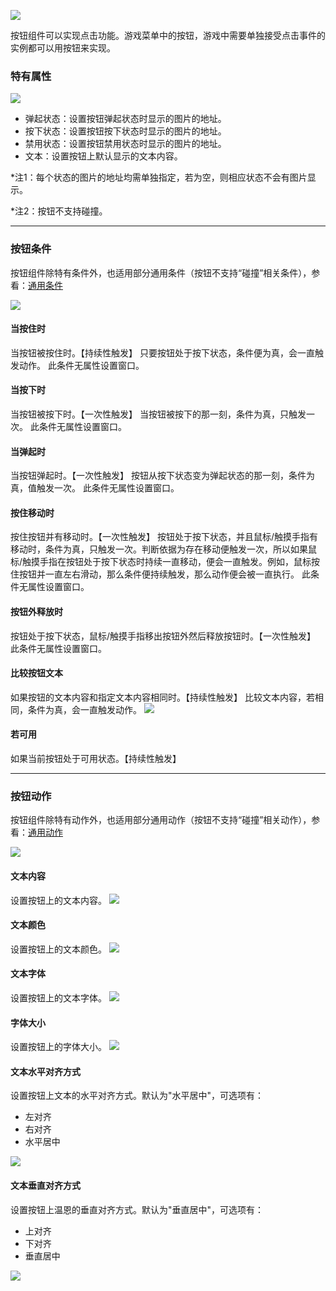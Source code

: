 ![](564ac01e9f242.png)

按钮组件可以实现点击功能。游戏菜单中的按钮，游戏中需要单独接受点击事件的实例都可以用按钮来实现。

### 特有属性
![](564ac01e5ac54.png)
- 弹起状态：设置按钮弹起状态时显示的图片的地址。
- 按下状态：设置按钮按下状态时显示的图片的地址。
- 禁用状态：设置按钮禁用状态时显示的图片的地址。
- 文本：设置按钮上默认显示的文本内容。

*注1：每个状态的图片的地址均需单独指定，若为空，则相应状态不会有图片显示。

*注2：按钮不支持碰撞。

------------


### 按钮条件
按钮组件除特有条件外，也适用部分通用条件（按钮不支持“碰撞”相关条件），参看：[通用条件](../../../../Lakeshore/manual/commonElements/conditions/README.md)

![](564ac01e6ec2e.png)
#### 当按住时
当按钮被按住时。【持续性触发】
只要按钮处于按下状态，条件便为真，会一直触发动作。
此条件无属性设置窗口。
#### 当按下时
当按钮被按下时。【一次性触发】
当按钮被按下的那一刻，条件为真，只触发一次。
此条件无属性设置窗口。
#### 当弹起时
当按钮弹起时。【一次性触发】
按钮从按下状态变为弹起状态的那一刻，条件为真，值触发一次。
此条件无属性设置窗口。
#### 按住移动时
按住按钮并有移动时。【一次性触发】
按钮处于按下状态，并且鼠标/触摸手指有移动时，条件为真，只触发一次。判断依据为存在移动便触发一次，所以如果鼠标/触摸手指在按钮处于按下状态时持续一直移动，便会一直触发。例如，鼠标按住按钮并一直左右滑动，那么条件便持续触发，那么动作便会被一直执行。
此条件无属性设置窗口。
#### 按钮外释放时
按钮处于按下状态，鼠标/触摸手指移出按钮外然后释放按钮时。【一次性触发】
此条件无属性设置窗口。
#### 比较按钮文本
如果按钮的文本内容和指定文本内容相同时。【持续性触发】
比较文本内容，若相同，条件为真，会一直触发动作。
![](564ac01e8af82.png)
#### 若可用
如果当前按钮处于可用状态。【持续性触发】

------------


### 按钮动作
按钮组件除特有动作外，也适用部分通用动作（按钮不支持“碰撞”相关动作），参看：[通用动作](../../../../Lakeshore/manual/commonElements/action/README.md)

![](564ac024888b3.png)
#### 文本内容
设置按钮上的文本内容。
![](564ac01dd1b86.png)
#### 文本颜色
设置按钮上的文本颜色。
![](564ac01e221c8.png)
#### 文本字体
设置按钮上的文本字体。
![](564ac01e2daab.png)
#### 字体大小
设置按钮上的字体大小。
![](564ac01e3af30.png)
#### 文本水平对齐方式
设置按钮上文本的水平对齐方式。默认为"水平居中"，可选项有：
- 左对齐
- 右对齐
- 水平居中

![](564ac01e09bff.png)
#### 文本垂直对齐方式
设置按钮上温恩的垂直对齐方式。默认为"垂直居中"，可选项有：
- 上对齐
- 下对齐
- 垂直居中

![](564ac01dec2c6.png)

